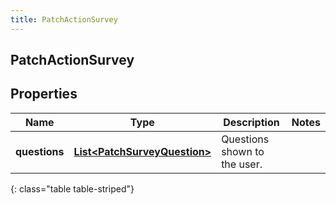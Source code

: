 ```yaml
---
title: PatchActionSurvey
---
```

## PatchActionSurvey


## Properties

| Name | Type | Description | Notes |
| ------------ | ------------- | ------------- | ------------- |
| **questions** | <!----><!---->[**List&lt;PatchSurveyQuestion&gt;**](PatchSurveyQuestion.html)<!----> | Questions shown to the user. |  |
{: class="table table-striped"}



